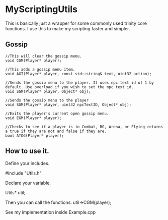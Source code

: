 # MyScriptingUtils

This is basically just a wrapper for some commonly used trinity core functions.
I use this to make my scripting faster and simpler.

## Gossip

	//This will clear the gossip menu.
	void CGM(Player* player);

	//This adds a gossip menu item.
	void AGI(Player* player, const std::string& text, uint32 action);

	//Sends the gossip menu to the player. It uses npc text id of 1 by default. Use overload if you wish to set the npc text id.
	void SGM(Player* player, Object* obj);

	//Sends the gossip menu to the player
	void SGM(Player* player, uint32 npcTextID, Object* obj);

	//Exits the player's current open gossip menu.
	void EGM(Player* player);

	//Checks to see if a player is in Combat, BG, Arena, or Flying returns a true if they are not and false if they are.
	bool ATOG(Player* player);
  
  ## How to use it.
  
  Define your includes.
  
  #include "Utils.h"
  
  Declare your variable.
  
  Utils* util;
  
  Then you can call the functions.
  util->CGM(player);
  
  See my implementation inside Example.cpp
